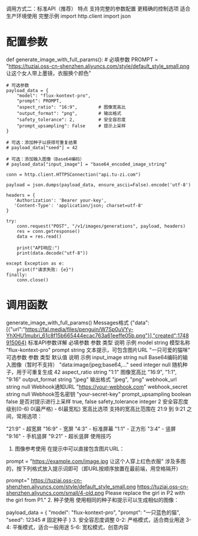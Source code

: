 调用方式二：标准API（推荐）
特点
支持完整的参数配置
更精确的控制选项
适合生产环境使用
完整示例
import http.client
import json

# 配置参数
def generate_image_with_full_params():
    # 必填参数
    PROMPT = "https://tuziai.oss-cn-shenzhen.aliyuncs.com/style/default_style_small.png 让这个女人带上墨镜，衣服换个颜色"

    # 可选参数
    payload_data = {
        "model": "flux-kontext-pro",
        "prompt": PROMPT,
        "aspect_ratio": "16:9",        # 图像宽高比
        "output_format": "png",        # 输出格式
        "safety_tolerance": 2,         # 安全容忍度
        "prompt_upsampling": False     # 提示上采样
    }

    # 可选：添加种子以获得可重复结果
    # payload_data["seed"] = 42

    # 可选：添加输入图像（Base64编码）
    # payload_data["input_image"] = "base64_encoded_image_string"

    conn = http.client.HTTPSConnection("api.tu-zi.com")

    payload = json.dumps(payload_data, ensure_ascii=False).encode('utf-8')

    headers = {
       'Authorization': 'Bearer your-key',
       'Content-Type': 'application/json; charset=utf-8'
    }

    try:
        conn.request("POST", "/v1/images/generations", payload, headers)
        res = conn.getresponse()
        data = res.read()

        print("API响应:")
        print(data.decode("utf-8"))

    except Exception as e:
        print(f"请求失败: {e}")
    finally:
        conn.close()

# 调用函数
generate_image_with_full_params()
Messages格式
{"data":[{"url":"https://fal.media/files/penguin/W7Sp0uVYy-YhXHU1mubri_61c8f15b665444ecac763a61eeffe05b.png"}],"created":1748915064}
标准API参数详解
必填参数
参数	类型	说明	示例
model	string	模型名称	"flux-kontext-pro"
prompt	string	文本提示，可包含图片URL	"一只可爱的猫咪"
可选参数
参数	类型	默认值	说明	示例
input_image	string	null	Base64编码的输入图像（暂时不支持）	"data:image/jpeg;base64,..."
seed	integer	null	随机种子，用于可重复生成	42
aspect_ratio	string	"1:1"	图像宽高比	"16:9", "1:1", "9:16"
output_format	string	"jpeg"	输出格式	"jpeg", "png"
webhook_url	string	null	Webhook通知URL	"https://your-webhook.com"
webhook_secret	string	null	Webhook签名密钥	"your-secret-key"
prompt_upsampling	boolean	false	是否对提示进行上采样	true, false
safety_tolerance	integer	2	安全容忍度级别(0-6)	0(最严格) - 6(最宽松)
宽高比选项
支持的宽高比范围在 21:9 到 9:21 之间，常用选项：

"21:9" - 超宽屏
"16:9" - 宽屏
"4:3" - 标准屏幕
"1:1" - 正方形
"3:4" - 竖屏
"9:16" - 手机竖屏
"9:21" - 超长竖屏
使用技巧
1. 图像参考使用
在提示中可以直接包含图片URL：

prompt = "https://example.com/image.jpg 让这个人穿上红色衣服"
涉及多图的，按下列格式放入提示词即可（即URL按顺序放置在最前端，用空格隔开）

prompt=" https://tuziai.oss-cn-shenzhen.aliyuncs.com/style/default_style_small.png   https://tuziai.oss-cn-shenzhen.aliyuncs.com/small/4-old.png  Please replace the girl in P2 with the girl from P1."
2. 种子使用
使用相同的种子和提示可以生成相似的图像：

payload_data = {
    "model": "flux-kontext-pro",
    "prompt": "一只蓝色的猫",
    "seed": 12345  # 固定种子
}
3. 安全容忍度调整
0-2: 严格模式，适合商业用途
3-4: 平衡模式，适合一般用途
5-6: 宽松模式，创意内容